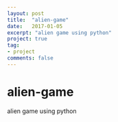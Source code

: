 ```yaml
---
layout: post
title:  "alien-game"
date:   2017-01-05
excerpt: "alien game using python"
project: true
tag:
- project
comments: false
---
```

# alien-game
alien game using python
